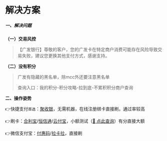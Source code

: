 # 解决方案

##### 一、解决问题

**（一）交易风控**

> 【广发银行】尊敬的客户，您的广发卡在特定商户消费可能存在风险导致交易失败，建议您更换其他支付方式，感谢支持。

**（二）没有积分**

> 广发有隐藏的黑名单，除mcc外还要注意黑名单
>
> 查询入口：我的积分-积分攻略-拉到底-不累积积分商户查询

**二、操作姿势**

👉快捷支付`首选`：[聚收银](tool/jsy.md)，无需机器，在线注册绑卡直接刷，通过率较高

👉刷卡：[合利宝](tool/hlb.md)/[恒信通](tool/hxt.md)/[云付宝](tool/yfb.md)，小额测试（[:link: 点此查询](https://www.zjkmkj.com/Weixin/index)）有分直接大额

👉微信支付宝：[付惠码](tool/fhm.md)/[拉卡拉](tool/lkl.md)，直接刷
